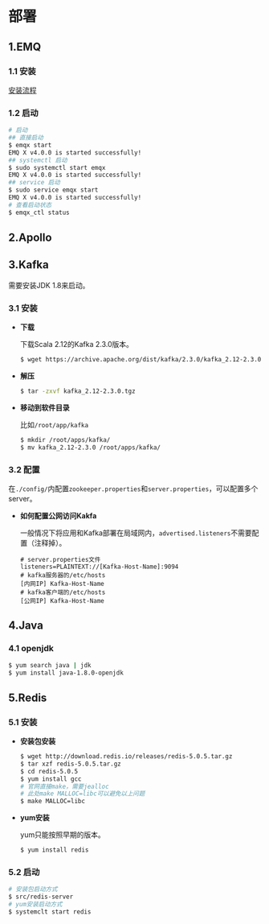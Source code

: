 # 部署
## 1.EMQ

### 1.1 安装

[安装流程](https://docs.emqx.io/broker/latest/cn/getting-started/install.html##shell)

### 1.2 启动

```bash
# 启动
## 直接启动
$ emqx start
EMQ X v4.0.0 is started successfully!
## systemctl 启动
$ sudo systemctl start emqx
EMQ X v4.0.0 is started successfully!
## service 启动
$ sudo service emqx start
EMQ X v4.0.0 is started successfully!
# 查看启动状态
$ emqx_ctl status
```

## 2.Apollo

## 3.Kafka

需要安装JDK 1.8来启动。

### 3.1 安装

* **下载**

  下载Scala 2.12的Kafka 2.3.0版本。

  ```bash
  $ wget https://archive.apache.org/dist/kafka/2.3.0/kafka_2.12-2.3.0.tgz
  ```

* **解压**

  ```bash
  $ tar -zxvf kafka_2.12-2.3.0.tgz
  ```

* **移动到软件目录**

  比如`/root/app/kafka`

  ```bash
  $ mkdir /root/apps/kafka/
  $ mv kafka_2.12-2.3.0 /root/apps/kafka/
  ```

### 3.2 配置

在`./config/`内配置`zookeeper.properties`和`server.properties`，可以配置多个server。

* **如何配置公网访问Kakfa**

  一般情况下将应用和Kafka部署在局域网内，`advertised.listeners`不需要配置（注释掉）。

  ```properties
  # server.properties文件
  listeners=PLAINTEXT://[Kafka-Host-Name]:9094
  # kafka服务器的/etc/hosts
  [内网IP] Kafka-Host-Name
  # kafka客户端的/etc/hosts
  [公网IP] Kafka-Host-Name
  ```

## 4.Java
### 4.1 openjdk
```bash
$ yum search java | jdk
$ yum install java-1.8.0-openjdk
```



## 5.Redis

### 5.1 安装

* **安装包安装**

  ```bash
  $ wget http://download.redis.io/releases/redis-5.0.5.tar.gz
  $ tar xzf redis-5.0.5.tar.gz
  $ cd redis-5.0.5
  $ yum install gcc
  # 官网直接make，需要jealloc
  # 此处make MALLOC=libc可以避免以上问题
  $ make MALLOC=libc
  ```

* **yum安装**

  yum只能按照早期的版本。

  ```bash
  $ yum install redis
  ```

### 5.2 启动

```bash
# 安装包启动方式
$ src/redis-server
# yum安装启动方式
$ systemclt start redis
```

